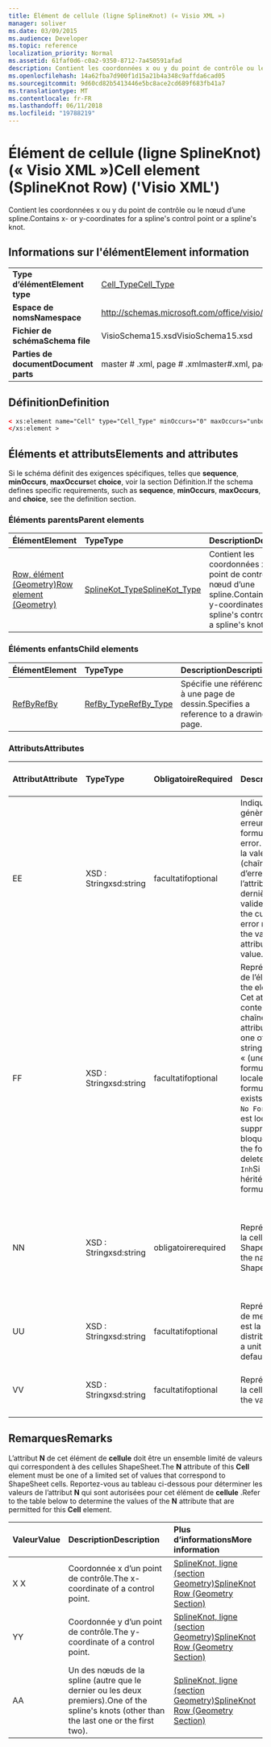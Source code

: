 ```yaml
---
title: Élément de cellule (ligne SplineKnot) (« Visio XML »)
manager: soliver
ms.date: 03/09/2015
ms.audience: Developer
ms.topic: reference
localization_priority: Normal
ms.assetid: 61faf0d6-c0a2-9350-8712-7a450591afad
description: Contient les coordonnées x ou y du point de contrôle ou le nœud d’une spline.
ms.openlocfilehash: 14a62fba7d900f1d15a21b4a348c9affda6cad05
ms.sourcegitcommit: 9d60cd82b5413446e5bc8ace2cd689f683fb41a7
ms.translationtype: MT
ms.contentlocale: fr-FR
ms.lasthandoff: 06/11/2018
ms.locfileid: "19788219"
---
```

# <a name="cell-element-splineknot-row-visio-xml"></a><span data-ttu-id="f4ee7-103">Élément de cellule (ligne SplineKnot) (« Visio XML »)</span><span class="sxs-lookup"><span data-stu-id="f4ee7-103">Cell element (SplineKnot Row) ('Visio XML')</span></span>

<span data-ttu-id="f4ee7-104">Contient les coordonnées x ou y du point de contrôle ou le nœud d’une spline.</span><span class="sxs-lookup"><span data-stu-id="f4ee7-104">Contains x- or y-coordinates for a spline's control point or a spline's knot.</span></span>
  
## <a name="element-information"></a><span data-ttu-id="f4ee7-105">Informations sur l'élément</span><span class="sxs-lookup"><span data-stu-id="f4ee7-105">Element information</span></span>

|||
|:-----|:-----|
|<span data-ttu-id="f4ee7-106">**Type d’élément**</span><span class="sxs-lookup"><span data-stu-id="f4ee7-106">**Element type**</span></span> <br/> |[<span data-ttu-id="f4ee7-107">Cell_Type</span><span class="sxs-lookup"><span data-stu-id="f4ee7-107">Cell_Type</span></span>](cell_type-complextypevisio-xml.md) <br/> |
|<span data-ttu-id="f4ee7-108">**Espace de noms**</span><span class="sxs-lookup"><span data-stu-id="f4ee7-108">**Namespace**</span></span> <br/> |http://schemas.microsoft.com/office/visio/2012/main  <br/> |
|<span data-ttu-id="f4ee7-109">**Fichier de schéma**</span><span class="sxs-lookup"><span data-stu-id="f4ee7-109">**Schema file**</span></span> <br/> |<span data-ttu-id="f4ee7-110">VisioSchema15.xsd</span><span class="sxs-lookup"><span data-stu-id="f4ee7-110">VisioSchema15.xsd</span></span>  <br/> |
|<span data-ttu-id="f4ee7-111">**Parties de document**</span><span class="sxs-lookup"><span data-stu-id="f4ee7-111">**Document parts**</span></span> <br/> |<span data-ttu-id="f4ee7-112">master # .xml, page # .xml</span><span class="sxs-lookup"><span data-stu-id="f4ee7-112">master#.xml, page#.xml</span></span>  <br/> |
   
## <a name="definition"></a><span data-ttu-id="f4ee7-113">Définition</span><span class="sxs-lookup"><span data-stu-id="f4ee7-113">Definition</span></span>

```XML
< xs:element name="Cell" type="Cell_Type" minOccurs="0" maxOccurs="unbounded" >
</xs:element >
```

## <a name="elements-and-attributes"></a><span data-ttu-id="f4ee7-114">Éléments et attributs</span><span class="sxs-lookup"><span data-stu-id="f4ee7-114">Elements and attributes</span></span>

<span data-ttu-id="f4ee7-115">Si le schéma définit des exigences spécifiques, telles que **sequence**, **minOccurs**, **maxOccurs**et **choice**, voir la section Définition.</span><span class="sxs-lookup"><span data-stu-id="f4ee7-115">If the schema defines specific requirements, such as **sequence**, **minOccurs**, **maxOccurs**, and **choice**, see the definition section.</span></span> 
  
### <a name="parent-elements"></a><span data-ttu-id="f4ee7-116">Éléments parents</span><span class="sxs-lookup"><span data-stu-id="f4ee7-116">Parent elements</span></span>

|<span data-ttu-id="f4ee7-117">**Élément**</span><span class="sxs-lookup"><span data-stu-id="f4ee7-117">**Element**</span></span>|<span data-ttu-id="f4ee7-118">**Type**</span><span class="sxs-lookup"><span data-stu-id="f4ee7-118">**Type**</span></span>|<span data-ttu-id="f4ee7-119">**Description**</span><span class="sxs-lookup"><span data-stu-id="f4ee7-119">**Description**</span></span>|
|:-----|:-----|:-----|
|[<span data-ttu-id="f4ee7-120">Row, élément (Geometry)</span><span class="sxs-lookup"><span data-stu-id="f4ee7-120">Row element (Geometry)</span></span>](row-element-geometry-sectionvisio-xml.md) <br/> |[<span data-ttu-id="f4ee7-121">SplineKot_Type</span><span class="sxs-lookup"><span data-stu-id="f4ee7-121">SplineKot_Type</span></span>](splineknot_type-complextypevisio-xml.md) <br/> |<span data-ttu-id="f4ee7-122">Contient les coordonnées x ou y du point de contrôle ou le nœud d’une spline.</span><span class="sxs-lookup"><span data-stu-id="f4ee7-122">Contains x- or y-coordinates for a spline's control point or a spline's knot.</span></span>  <br/> |
   
### <a name="child-elements"></a><span data-ttu-id="f4ee7-123">Éléments enfants</span><span class="sxs-lookup"><span data-stu-id="f4ee7-123">Child elements</span></span>

|<span data-ttu-id="f4ee7-124">**Élément**</span><span class="sxs-lookup"><span data-stu-id="f4ee7-124">**Element**</span></span>|<span data-ttu-id="f4ee7-125">**Type**</span><span class="sxs-lookup"><span data-stu-id="f4ee7-125">**Type**</span></span>|<span data-ttu-id="f4ee7-126">**Description**</span><span class="sxs-lookup"><span data-stu-id="f4ee7-126">**Description**</span></span>|
|:-----|:-----|:-----|
|[<span data-ttu-id="f4ee7-127">RefBy</span><span class="sxs-lookup"><span data-stu-id="f4ee7-127">RefBy</span></span>](refby-element-cell_type-complextypevisio-xml.md) <br/> |[<span data-ttu-id="f4ee7-128">RefBy_Type</span><span class="sxs-lookup"><span data-stu-id="f4ee7-128">RefBy_Type</span></span>](refby_type-complextypevisio-xml.md) <br/> |<span data-ttu-id="f4ee7-129">Spécifie une référence à une page de dessin.</span><span class="sxs-lookup"><span data-stu-id="f4ee7-129">Specifies a reference to a drawing page.</span></span>  <br/> |
   
### <a name="attributes"></a><span data-ttu-id="f4ee7-130">Attributs</span><span class="sxs-lookup"><span data-stu-id="f4ee7-130">Attributes</span></span>

|<span data-ttu-id="f4ee7-131">**Attribut**</span><span class="sxs-lookup"><span data-stu-id="f4ee7-131">**Attribute**</span></span>|<span data-ttu-id="f4ee7-132">**Type**</span><span class="sxs-lookup"><span data-stu-id="f4ee7-132">**Type**</span></span>|<span data-ttu-id="f4ee7-133">**Obligatoire**</span><span class="sxs-lookup"><span data-stu-id="f4ee7-133">**Required**</span></span>|<span data-ttu-id="f4ee7-134">**Description**</span><span class="sxs-lookup"><span data-stu-id="f4ee7-134">**Description**</span></span>|<span data-ttu-id="f4ee7-135">**Valeurs possibles**</span><span class="sxs-lookup"><span data-stu-id="f4ee7-135">**Possible values**</span></span>|
|:-----|:-----|:-----|:-----|:-----|
|<span data-ttu-id="f4ee7-136">E</span><span class="sxs-lookup"><span data-stu-id="f4ee7-136">E</span></span>  <br/> |<span data-ttu-id="f4ee7-137">XSD : String</span><span class="sxs-lookup"><span data-stu-id="f4ee7-137">xsd:string</span></span>  <br/> |<span data-ttu-id="f4ee7-138">facultatif</span><span class="sxs-lookup"><span data-stu-id="f4ee7-138">optional</span></span>  <br/> |<span data-ttu-id="f4ee7-139">Indique que la formule génère une erreur.</span><span class="sxs-lookup"><span data-stu-id="f4ee7-139">Indicates that the formula evaluates to an error.</span></span> <span data-ttu-id="f4ee7-140">La valeur de **E** est la valeur actuelle (chaîne message d’erreur) ; la valeur de l’attribut de **V** est la dernière valeur valide.</span><span class="sxs-lookup"><span data-stu-id="f4ee7-140">The value of **E** is the current value (an error message string); the value of the **V** attribute is the last valid value.</span></span>  <br/> |<span data-ttu-id="f4ee7-141">Chaîne de message d’erreur.</span><span class="sxs-lookup"><span data-stu-id="f4ee7-141">An error message string.</span></span>  <br/> |
|<span data-ttu-id="f4ee7-142">F</span><span class="sxs-lookup"><span data-stu-id="f4ee7-142">F</span></span>  <br/> |<span data-ttu-id="f4ee7-143">XSD : String</span><span class="sxs-lookup"><span data-stu-id="f4ee7-143">xsd:string</span></span>  <br/> |<span data-ttu-id="f4ee7-144">facultatif</span><span class="sxs-lookup"><span data-stu-id="f4ee7-144">optional</span></span>  <br/> | <span data-ttu-id="f4ee7-145">Représente la formule de l’élément.</span><span class="sxs-lookup"><span data-stu-id="f4ee7-145">Represents the element's formula.</span></span> <span data-ttu-id="f4ee7-146">Cet attribut peut contenir une des chaînes suivantes :</span><span class="sxs-lookup"><span data-stu-id="f4ee7-146">This attribute can contain one of the following strings:</span></span>  <br/>  <span data-ttu-id="f4ee7-147">« (une formule) » si la formule existe localement</span><span class="sxs-lookup"><span data-stu-id="f4ee7-147">'(some formula)' if the formula exists locally</span></span>  <br/>  <span data-ttu-id="f4ee7-148">`No Formula`Si la formule est localement supprimée ou bloquée</span><span class="sxs-lookup"><span data-stu-id="f4ee7-148">`No Formula` if the formula is locally deleted or blocked</span></span>  <br/>  <span data-ttu-id="f4ee7-149">`Inh`Si la formule est héritée.</span><span class="sxs-lookup"><span data-stu-id="f4ee7-149">`Inh` if the formula is inherited.</span></span>  <br/> |<span data-ttu-id="f4ee7-150">Une formule.</span><span class="sxs-lookup"><span data-stu-id="f4ee7-150">A formula.</span></span>  <br/> |
|<span data-ttu-id="f4ee7-151">N</span><span class="sxs-lookup"><span data-stu-id="f4ee7-151">N</span></span>  <br/> |<span data-ttu-id="f4ee7-152">XSD : String</span><span class="sxs-lookup"><span data-stu-id="f4ee7-152">xsd:string</span></span>  <br/> |<span data-ttu-id="f4ee7-153">obligatoire</span><span class="sxs-lookup"><span data-stu-id="f4ee7-153">required</span></span>  <br/> |<span data-ttu-id="f4ee7-154">Représente le nom de la cellule de feuille ShapeSheet.</span><span class="sxs-lookup"><span data-stu-id="f4ee7-154">Represents the name of the ShapeSheet cell.</span></span>  <br/> |<span data-ttu-id="f4ee7-155">Le nom de la cellule de feuille ShapeSheet.</span><span class="sxs-lookup"><span data-stu-id="f4ee7-155">The name of the ShapeSheet cell.</span></span>  <br/> <span data-ttu-id="f4ee7-156">Voir la section Remarques ci-dessous.</span><span class="sxs-lookup"><span data-stu-id="f4ee7-156">See the Remarks section below.</span></span>  <br/> |
|<span data-ttu-id="f4ee7-157">U</span><span class="sxs-lookup"><span data-stu-id="f4ee7-157">U</span></span>  <br/> |<span data-ttu-id="f4ee7-158">XSD : String</span><span class="sxs-lookup"><span data-stu-id="f4ee7-158">xsd:string</span></span>  <br/> |<span data-ttu-id="f4ee7-159">facultatif</span><span class="sxs-lookup"><span data-stu-id="f4ee7-159">optional</span></span>  <br/> |<span data-ttu-id="f4ee7-160">Représente une unité de mesure par défaut est la liste de distribution.</span><span class="sxs-lookup"><span data-stu-id="f4ee7-160">Represents a unit of measure The default is DL.</span></span>  <br/> |<span data-ttu-id="f4ee7-161">Unités de la cellule.</span><span class="sxs-lookup"><span data-stu-id="f4ee7-161">The units of the cell.</span></span>  <br/> |
|<span data-ttu-id="f4ee7-162">V</span><span class="sxs-lookup"><span data-stu-id="f4ee7-162">V</span></span>  <br/> |<span data-ttu-id="f4ee7-163">XSD : String</span><span class="sxs-lookup"><span data-stu-id="f4ee7-163">xsd:string</span></span>  <br/> |<span data-ttu-id="f4ee7-164">facultatif</span><span class="sxs-lookup"><span data-stu-id="f4ee7-164">optional</span></span>  <br/> |<span data-ttu-id="f4ee7-165">Représente la valeur de la cellule.</span><span class="sxs-lookup"><span data-stu-id="f4ee7-165">Represents the value of the cell.</span></span>  <br/> |<span data-ttu-id="f4ee7-166">La valeur de la cellule de feuille ShapeSheet.</span><span class="sxs-lookup"><span data-stu-id="f4ee7-166">The value of the ShapeSheet cell.</span></span>  <br/> |
   
## <a name="remarks"></a><span data-ttu-id="f4ee7-167">Remarques</span><span class="sxs-lookup"><span data-stu-id="f4ee7-167">Remarks</span></span>

<span data-ttu-id="f4ee7-168">L’attribut **N** de cet élément de **cellule** doit être un ensemble limité de valeurs qui correspondent à des cellules ShapeSheet.</span><span class="sxs-lookup"><span data-stu-id="f4ee7-168">The **N** attribute of this **Cell** element must be one of a limited set of values that correspond to ShapeSheet cells.</span></span> <span data-ttu-id="f4ee7-169">Reportez-vous au tableau ci-dessous pour déterminer les valeurs de l’attribut **N** qui sont autorisées pour cet élément de **cellule** .</span><span class="sxs-lookup"><span data-stu-id="f4ee7-169">Refer to the table below to determine the values of the **N** attribute that are permitted for this **Cell** element.</span></span> 
  
|<span data-ttu-id="f4ee7-170">**Valeur**</span><span class="sxs-lookup"><span data-stu-id="f4ee7-170">**Value**</span></span>|<span data-ttu-id="f4ee7-171">**Description**</span><span class="sxs-lookup"><span data-stu-id="f4ee7-171">**Description**</span></span>|<span data-ttu-id="f4ee7-172">**Plus d’informations**</span><span class="sxs-lookup"><span data-stu-id="f4ee7-172">**More information**</span></span>|
|:-----|:-----|:-----|
|<span data-ttu-id="f4ee7-173">X </span><span class="sxs-lookup"><span data-stu-id="f4ee7-173">X</span></span>  <br/> |<span data-ttu-id="f4ee7-174">Coordonnée x d’un point de contrôle.</span><span class="sxs-lookup"><span data-stu-id="f4ee7-174">The x-coordinate of a control point.</span></span>  <br/> |[<span data-ttu-id="f4ee7-175">SplineKnot, ligne (section Geometry)</span><span class="sxs-lookup"><span data-stu-id="f4ee7-175">SplineKnot Row (Geometry Section)</span></span>](splineknot-row-geometry-section.md) <br/> |
|<span data-ttu-id="f4ee7-176">Y</span><span class="sxs-lookup"><span data-stu-id="f4ee7-176">Y</span></span>  <br/> |<span data-ttu-id="f4ee7-177">Coordonnée y d’un point de contrôle.</span><span class="sxs-lookup"><span data-stu-id="f4ee7-177">The y-coordinate of a control point.</span></span>  <br/> |[<span data-ttu-id="f4ee7-178">SplineKnot, ligne (section Geometry)</span><span class="sxs-lookup"><span data-stu-id="f4ee7-178">SplineKnot Row (Geometry Section)</span></span>](splineknot-row-geometry-section.md) <br/> |
|<span data-ttu-id="f4ee7-179">A</span><span class="sxs-lookup"><span data-stu-id="f4ee7-179">A</span></span>  <br/> |<span data-ttu-id="f4ee7-180">Un des nœuds de la spline (autre que le dernier ou les deux premiers).</span><span class="sxs-lookup"><span data-stu-id="f4ee7-180">One of the spline's knots (other than the last one or the first two).</span></span>  <br/> |[<span data-ttu-id="f4ee7-181">SplineKnot, ligne (section Geometry)</span><span class="sxs-lookup"><span data-stu-id="f4ee7-181">SplineKnot Row (Geometry Section)</span></span>](splineknot-row-geometry-section.md) <br/> |
   

